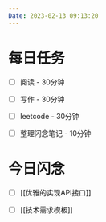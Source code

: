 ```yaml
---
Date: 2023-02-13 09:13:20
---
```


# 每日任务
- [ ] 阅读 - 30分钟
- [ ] 写作 - 30分钟
- [ ] leetcode - 30分钟
- [ ] 整理闪念笔记 - 10分钟


# 今日闪念
- [ ] [[优雅的实现API接口]]
- [ ] [[技术需求模板]]



